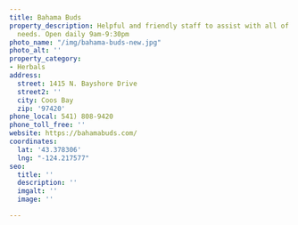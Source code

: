 ```yaml
---
title: Bahama Buds
property_description: Helpful and friendly staff to assist with all of your cannabis
  needs. Open daily 9am-9:30pm
photo_name: "/img/bahama-buds-new.jpg"
photo_alt: ''
property_category:
- Herbals
address:
  street: 1415 N. Bayshore Drive
  street2: ''
  city: Coos Bay
  zip: '97420'
phone_local: 541) 808-9420
phone_toll_free: ''
website: https://bahamabuds.com/
coordinates:
  lat: '43.378306'
  lng: "-124.217577"
seo:
  title: ''
  description: ''
  imgalt: ''
  image: ''

---
```


